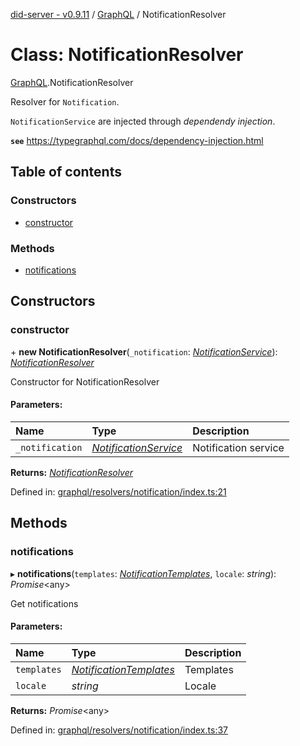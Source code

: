 [did-server - v0.9.11](../README.md) / [GraphQL](../modules/graphql.md) / NotificationResolver

# Class: NotificationResolver

[GraphQL](../modules/graphql.md).NotificationResolver

Resolver for `Notification`.

`NotificationService` are injected through
_dependendy injection_.

**`see`** https://typegraphql.com/docs/dependency-injection.html

## Table of contents

### Constructors

- [constructor](graphql.notificationresolver.md#constructor)

### Methods

- [notifications](graphql.notificationresolver.md#notifications)

## Constructors

### constructor

\+ **new NotificationResolver**(`_notification`: [*NotificationService*](services.notificationservice.md)): [*NotificationResolver*](graphql.notificationresolver.md)

Constructor for NotificationResolver

#### Parameters:

Name | Type | Description |
:------ | :------ | :------ |
`_notification` | [*NotificationService*](services.notificationservice.md) | Notification service    |

**Returns:** [*NotificationResolver*](graphql.notificationresolver.md)

Defined in: [graphql/resolvers/notification/index.ts:21](https://github.com/Puzzlepart/did/blob/dev/server/graphql/resolvers/notification/index.ts#L21)

## Methods

### notifications

▸ **notifications**(`templates`: [*NotificationTemplates*](graphql.notificationtemplates.md), `locale`: *string*): *Promise*<any\>

Get notifications

#### Parameters:

Name | Type | Description |
:------ | :------ | :------ |
`templates` | [*NotificationTemplates*](graphql.notificationtemplates.md) | Templates   |
`locale` | *string* | Locale    |

**Returns:** *Promise*<any\>

Defined in: [graphql/resolvers/notification/index.ts:37](https://github.com/Puzzlepart/did/blob/dev/server/graphql/resolvers/notification/index.ts#L37)

